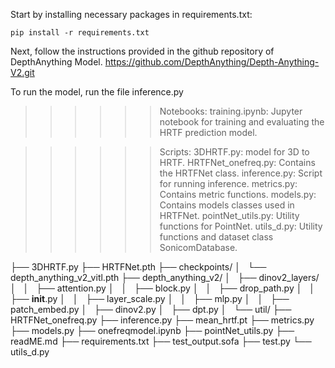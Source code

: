 
Start by installing necessary packages in requirements.txt:

    pip install -r requirements.txt

Next, follow the instructions provided in the github repository of DepthAnything Model.
https://github.com/DepthAnything/Depth-Anything-V2.git 

To run the model, run the file inference.py

>>>>>> Notebooks:
training.ipynb: Jupyter notebook for training and evaluating the HRTF prediction model.

>>>>>> Scripts:
3DHRTF.py: model for 3D to HRTF.
HRTFNet_onefreq.py: Contains the HRTFNet class.
inference.py: Script for running inference.
metrics.py: Contains metric functions.
models.py: Contains models classes used in HRTFNet.
pointNet_utils.py: Utility functions for PointNet.
utils_d.py: Utility functions and dataset class SonicomDatabase.

├── 3DHRTF.py
├── HRTFNet.pth
├── checkpoints/
│   └── depth_anything_v2_vitl.pth
├── depth_anything_v2/
│   ├── dinov2_layers/
│   │   ├── attention.py
│   │   ├── block.py
│   │   ├── drop_path.py
│   │   ├── __init__.py
│   │   ├── layer_scale.py
│   │   ├── mlp.py
│   │   ├── patch_embed.py
│   ├── dinov2.py
│   ├── dpt.py
│   └── util/
├── HRTFNet_onefreq.py
├── inference.py
├── mean_hrtf.pt
├── metrics.py
├── models.py
├── onefreqmodel.ipynb
├── pointNet_utils.py
├── readME.md
├── requirements.txt
├── test_output.sofa
├── test.py
└── utils_d.py


